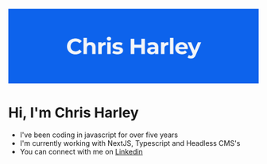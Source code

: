 ![GitHub Logo](https://github.com/charley81/charley81/blob/master/Header.png?raw=true)

# Hi, I'm Chris Harley
- I've been coding in javascript for over five years
- I'm currently working with NextJS, Typescript and Headless CMS's
- You can connect with me on [Linkedin](https://www.linkedin.com/in/charley81)
